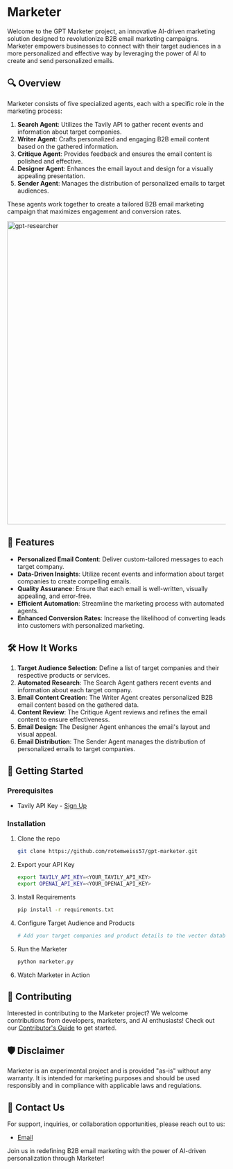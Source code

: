 # Marketer

Welcome to the GPT Marketer project, an innovative AI-driven marketing solution designed to revolutionize B2B email marketing campaigns. Marketer empowers businesses to connect with their target audiences in a more personalized and effective way by leveraging the power of AI to create and send personalized emails.

## 🔍 Overview

Marketer consists of five specialized agents, each with a specific role in the marketing process:

1. **Search Agent**: Utilizes the Tavily API to gather recent events and information about target companies.
2. **Writer Agent**: Crafts personalized and engaging B2B email content based on the gathered information.
3. **Critique Agent**: Provides feedback and ensures the email content is polished and effective.
4. **Designer Agent**: Enhances the email layout and design for a visually appealing presentation.
5. **Sender Agent**: Manages the distribution of personalized emails to target audiences.

These agents work together to create a tailored B2B email marketing campaign that maximizes engagement and conversion rates.

<img width="700" alt="gpt-researcher" src="https://github.com/rotemweiss57/gpt-marketer/assets/91344214/e4bbc3b3-815e-47b8-82f7-b41528b625c1">

## 🌟 Features

- **Personalized Email Content**: Deliver custom-tailored messages to each target company.
- **Data-Driven Insights**: Utilize recent events and information about target companies to create compelling emails.
- **Quality Assurance**: Ensure that each email is well-written, visually appealing, and error-free.
- **Efficient Automation**: Streamline the marketing process with automated agents.
- **Enhanced Conversion Rates**: Increase the likelihood of converting leads into customers with personalized marketing.

## 🛠️ How It Works

1. **Target Audience Selection**: Define a list of target companies and their respective products or services.
2. **Automated Research**: The Search Agent gathers recent events and information about each target company.
3. **Email Content Creation**: The Writer Agent creates personalized B2B email content based on the gathered data.
4. **Content Review**: The Critique Agent reviews and refines the email content to ensure effectiveness.
5. **Email Design**: The Designer Agent enhances the email's layout and visual appeal.
6. **Email Distribution**: The Sender Agent manages the distribution of personalized emails to target companies.

## 🚀 Getting Started

### Prerequisites

- Tavily API Key - [Sign Up](https://tavily.com/)

### Installation

1. Clone the repo
   ```sh
   git clone https://github.com/rotemweiss57/gpt-marketer.git
   ```
2. Export your API Key
   ```sh
   export TAVILY_API_KEY=<YOUR_TAVILY_API_KEY>
   export OPENAI_API_KEY=<YOUR_OPENAI_API_KEY>
   ```
3. Install Requirements
   ```sh
   pip install -r requirements.txt
   ```
4. Configure Target Audience and Products
   ```sh
   # Add your target companies and product details to the vector database.
   ```
5. Run the Marketer
   ```sh
   python marketer.py
   ```
6. Watch Marketer in Action

## 🤝 Contributing

Interested in contributing to the Marketer project? We welcome contributions from developers, marketers, and AI enthusiasts! Check out our [Contributor's Guide](CONTRIBUTING.md) to get started.

## 🛡️ Disclaimer

Marketer is an experimental project and is provided "as-is" without any warranty. It is intended for marketing purposes and should be used responsibly and in compliance with applicable laws and regulations.

## 📩 Contact Us

For support, inquiries, or collaboration opportunities, please reach out to us:

- [Email](mailto:your-email@example.com)

Join us in redefining B2B email marketing with the power of AI-driven personalization through Marketer!

